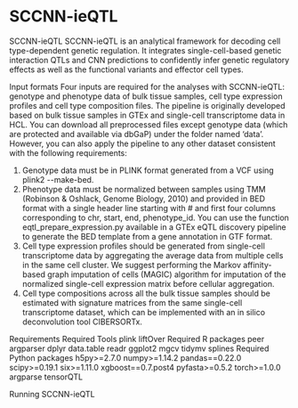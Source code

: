 # SCCNN-ieQTL

SCCNN-ieQTL
SCCNN-ieQTL is an analytical framework for decoding cell type-dependent genetic regulation. It integrates single-cell-based genetic interaction QTLs and CNN predictions to confidently infer genetic regulatory effects as well as the functional variants and effector cell types.

Input formats
Four inputs are required for the analyses with SCCNN-ieQTL: genotype and phenotype data of bulk tissue samples, cell type expression profiles and cell type composition files. The pipeline is originally developed based on bulk tissue samples in GTEx and single-cell transcriptome data in HCL. You can download all preprocessed files except genotype data (which are protected and available via dbGaP) under the folder named ‘data’. However, you can also apply the pipeline to any other dataset consistent with the following requirements:
1)	Genotype data must be in PLINK format generated from a VCF using plink2 --make-bed.
2)	Phenotype data must be normalized between samples using TMM (Robinson & Oshlack, Genome Biology, 2010) and provided in BED format with a single header line starting with # and first four columns corresponding to chr, start, end, phenotype_id. You can use the function eqtl_prepare_expression.py available in a GTEx eQTL discovery pipeline to generate the BED template from a gene annotation in GTF format.
3)	Cell type expression profiles should be generated from single-cell transcriptome data by aggregating the average data from multiple cells in the same cell cluster. We suggest performing the Markov affinity-based graph imputation of cells (MAGIC) algorithm for imputation of the normalized single-cell expression matrix before cellular aggregation.
4)	Cell type compositions across all the bulk tissue samples should be estimated with signature matrices from the same single-cell transcriptome dataset, which can be implemented with an in silico deconvolution tool CIBERSORTx.

Requirements
Required Tools
plink
liftOver
Required R packages
peer
argparser
dplyr
data.table
readr
ggplot2
mgcv
tidymv
splines
Required Python packages
h5py>=2.7.0
numpy>=1.14.2
pandas==0.22.0
scipy>=0.19.1
six>=1.11.0
xgboost==0.7.post4
pyfasta>=0.5.2
torch>=1.0.0
argparse
tensorQTL

Running SCCNN-ieQTL
